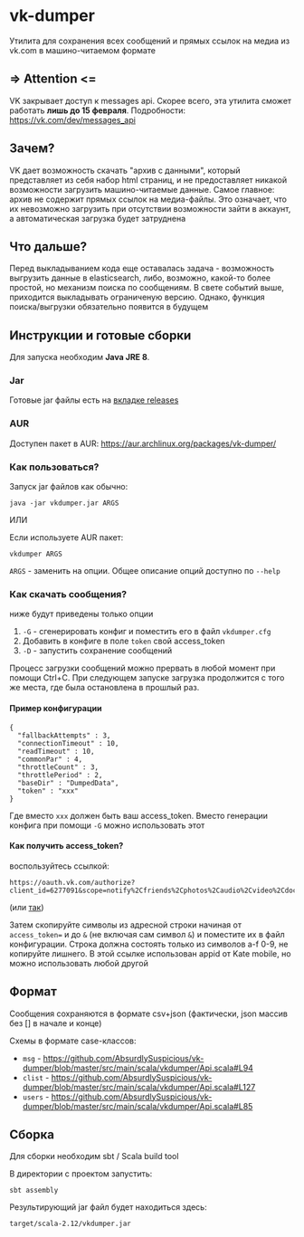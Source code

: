 # vk-dumper

Утилита для сохранения всех сообщений и прямых ссылок на медиа из vk.com в машино-читаемом формате

## => Attention <=

VK закрывает доступ к messages api. Скорее всего, эта утилита сможет работать __лишь до 15 февраля__.
Подробности: https://vk.com/dev/messages_api

## Зачем?

VK дает возможность скачать "архив с данными", который представляет из себя набор html страниц, и не предоставляет никакой возможности загрузить машино-читаемые данные. Самое главное: архив не содержит прямых ссылок на медиа-файлы. Это означает, что их невозможно загрузить при отсутствии возможности зайти в аккаунт, а автоматическая загрузка будет затруднена

## Что дальше?

Перед выкладыванием кода еще оставалась задача - возможность выгрузить данные в elasticsearch, либо, возможно, какой-то более простой, но механизм поиска по сообщениям. В свете событий выше, приходится выкладывать ограниченую версию. Однако, функция поиска/выгрузки обязательно появится в будущем

## Инструкции и готовые сборки

Для запуска необходим __Java JRE 8__.

### Jar

Готовые jar файлы есть на [вкладке releases](https://github.com/AbsurdlySuspicious/vk-dumper/releases)

### AUR

Доступен пакет в AUR: https://aur.archlinux.org/packages/vk-dumper/

### Как пользоваться?

Запуск jar файлов как обычно:

```
java -jar vkdumper.jar ARGS
```

ИЛИ

Если используете AUR пакет:

```
vkdumper ARGS
```

`ARGS` - заменить на опции. Общее описание опций доступно по `--help`

### Как скачать сообщения?

ниже будут приведены только опции

1. `-G` - сгенерировать конфиг и поместить его в файл `vkdumper.cfg`
2. Добавить в конфиге в поле `token` свой access_token
3. `-D` - запустить сохранение сообщений

Процесс загрузки сообщений можно прервать в любой момент при помощи Ctrl+C. При следующем запуске загрузка продолжится с того же места, где была остановлена в прошлый раз.

#### Пример конфигурации

```
{
  "fallbackAttempts" : 3,
  "connectionTimeout" : 10,
  "readTimeout" : 10,
  "commonPar" : 4,
  "throttleCount" : 3,
  "throttlePeriod" : 2,
  "baseDir" : "DumpedData",
  "token" : "xxx"
}
```

Где вместо `xxx` должен быть ваш access_token. Вместо генерации конфига при помощи `-G` можно использовать этот

#### Как получить access_token?

воспользуйтесь ссылкой:

```
https://oauth.vk.com/authorize?client_id=6277091&scope=notify%2Cfriends%2Cphotos%2Caudio%2Cvideo%2Cdocs%2Cnotes%2Cmessages%2Cpages%2Cstatus%2Cwall%2Cgroups%2Cnotifications%2Cstats%2Cquestions%2Coffers%2Coffline&redirect_uri=blank.html&display=popup&response_type=token
```

(или [так](https://oauth.vk.com/authorize?client_id=6277091&scope=notify%2Cfriends%2Cphotos%2Caudio%2Cvideo%2Cdocs%2Cnotes%2Cmessages%2Cpages%2Cstatus%2Cwall%2Cgroups%2Cnotifications%2Cstats%2Cquestions%2Coffers%2Coffline&redirect_uri=blank.html&display=popup&response_type=token))

Затем скопируйте символы из адресной строки начиная от `access_token=` и до `&` (не включая сам символ `&`) и поместите их в файл конфигурации. Строка должна состоять только из символов a-f 0-9, не копируйте лишнего. В этой ссылке использован appid от Kate mobile, но можно использовать любой другой

## Формат

Сообщения сохраняются в формате csv+json (фактически, json массив без [] в начале и конце)

Схемы в формате case-классов:

- `msg` - https://github.com/AbsurdlySuspicious/vk-dumper/blob/master/src/main/scala/vkdumper/Api.scala#L94
- `clist` - https://github.com/AbsurdlySuspicious/vk-dumper/blob/master/src/main/scala/vkdumper/Api.scala#L127
- `users` - https://github.com/AbsurdlySuspicious/vk-dumper/blob/master/src/main/scala/vkdumper/Api.scala#L85

## Сборка

Для сборки необходим sbt / Scala build tool

В директории с проектом запустить:
```
sbt assembly
```
Результирующий jar файл будет находиться здесь:
```
target/scala-2.12/vkdumper.jar
```